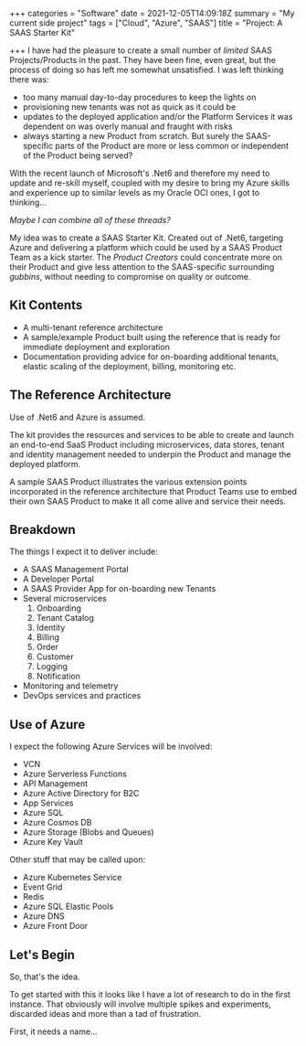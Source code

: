 +++
categories = "Software"
date = 2021-12-05T14:09:18Z
summary = "My current side project"
tags = ["Cloud", "Azure", "SAAS"]
title = "Project: A SAAS Starter Kit"

+++
I have had the pleasure to create a small number of _limited_ SAAS Projects/Products in the past. They have been fine, even great, but the process of doing so has left me somewhat unsatisfied. I was left thinking there was:

* too many manual day-to-day procedures to keep the lights on
* provisioning new tenants was not as quick as it could be
* updates to the deployed application and/or the Platform Services it was dependent on was overly manual and fraught with risks
* always starting a new Product from scratch. But surely the SAAS-specific parts of the Product are more or less common or independent of the Product being served?

With the recent launch of Microsoft's .Net6 and therefore my need to update and re-skill myself, coupled with my desire to bring my Azure skills and experience up to similar levels as my Oracle OCI ones, I got to thinking...

_Maybe I can combine all of these threads?_

My idea was to create a SAAS Starter Kit. Created out of .Net6, targeting Azure and delivering a platform which could be used by a SAAS Product Team as a kick starter. The _Product Creators_ could concentrate more on their Product and give less attention to the SAAS-specific surrounding _gubbins_, without needing to compromise on quality or outcome.

## Kit Contents

* A multi-tenant reference architecture
* A sample/example Product built using the reference that is ready for immediate deployment and exploration
* Documentation providing advice for on-boarding additional tenants, elastic scaling of the deployment, billing, monitoring etc.

## The Reference Architecture

Use of .Net6 and Azure is assumed.

The kit provides the resources and services to be able to create and launch an end-to-end SaaS Product including microservices, data stores, tenant and identity management needed to underpin the Product and manage the deployed platform.

A sample SAAS Product illustrates the various extension points incorporated in the reference architecture that Product Teams use to embed their own SAAS Product to make it all come alive and service their needs.

## Breakdown

The things I expect it to deliver include:

* A SAAS Management Portal
* A Developer Portal
* A SAAS Provider App for on-boarding new Tenants
* Several microservices
  1. Onboarding
  2. Tenant Catalog
  3. Identity
  4. Billing
  5. Order
  6. Customer
  7. Logging
  8. Notification
* Monitoring and telemetry
* DevOps services and practices

## Use of Azure

I expect the following Azure Services will be involved:

* VCN
* Azure Serverless Functions
* API Management
* Azure Active Directory for B2C
* App Services
* Azure SQL
* Azure Cosmos DB
* Azure Storage (Blobs and Queues)
* Azure Key Vault

Other stuff that may be called upon:

* Azure Kubernetes Service
* Event Grid
* Redis
* Azure SQL Elastic Pools
* Azure DNS
* Azure Front Door

## Let's Begin

So, that's the idea.

To get started with this it looks like I have a lot of research to do in the first instance. That obviously will involve multiple spikes and experiments, discarded ideas and more than a tad of frustration.

First, it needs a name...